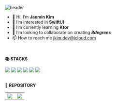 <style>
table, th, td {
    border: none;
}
</style>

![header](https://capsule-render.vercel.app/api?type=Waving&color=auto&height=300&section=header&text=Hire%20me!&fontSize=90)

<div align=left> 

- 👋 Hi, I’m **Jaemin Kim**
- 👀 I’m interested in **SwiftUI**
- 🌱 I’m currently learning **Ktor**
- 💞️ I’m looking to collaborate on creating ***8degrees***
- 📫 How to reach me [jkim.dev@icloud.com](jkim.dev@icloud.com)

</br>

**📚 STACKS**

<img src="https://img.shields.io/badge/Swift-F05138?style=for-the-badge&logo=Swift&logoColor=white">
<img src="https://img.shields.io/badge/Kotlin-7F52FF?style=for-the-badge&logo=Kotlin&logoColor=white">
<img src="https://img.shields.io/badge/Spring-6DB33F?style=for-the-badge&logo=Spring&logoColor=white">
  <img src="https://img.shields.io/badge/html5-E34F26?style=for-the-badge&logo=html5&logoColor=white"> 
  <img src="https://img.shields.io/badge/css3-1572B6?style=for-the-badge&logo=css3&logoColor=white"> 
  <img src="https://img.shields.io/badge/JavaScript-F7DF1E?style=for-the-badge&logo=JavaScript&logoColor=white"> 
</div>

<br>

**📂 REPOSITORY**

<table style="border: none;">
  <tr>
    <td valign="top"><img src="https://github-readme-stats.vercel.app/api/top-langs/?username=jkimdev&layout=compact"/></td>
    <td valign="top"><img src="https://github-readme-stats.vercel.app/api?username=jkimdev&show_icons=true&theme=jolly"/></td>
  </tr>
</table>
